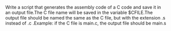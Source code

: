 Write a script that generates the assembly code of a C code and save it in an output file.The C file name will be saved in the variable $CFILE.The output file should be named the same as the C file, but with the extension .s instead of .c .Example: if the C file is main.c, the output file should be main.s
